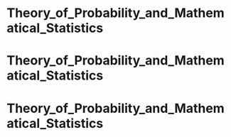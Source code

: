 # Theory_of_Probability_and_Mathematical_Statistics
# Theory_of_Probability_and_Mathematical_Statistics
# Theory_of_Probability_and_Mathematical_Statistics
